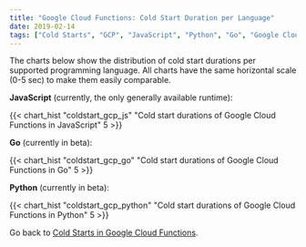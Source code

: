 ```yaml
---
title: "Google Cloud Functions: Cold Start Duration per Language"
date: 2019-02-14
tags: ["Cold Starts", "GCP", "JavaScript", "Python", "Go", "Google Cloud Functions"]
---
```


The charts below show the distribution of cold start durations per supported programming language.
All charts have the same horizontal scale (0-5 sec) to make them easily comparable.

**JavaScript** (currently, the only generally available runtime):

{{< chart_hist 
     "coldstart_gcp_js" 
     "Cold start durations of Google Cloud Functions in JavaScript" 
     5 >}}

**Go** (currently in beta):

{{< chart_hist 
     "coldstart_gcp_go" 
     "Cold start durations of Google Cloud Functions in Go" 
     5 >}}

**Python** (currently in beta):

{{< chart_hist 
     "coldstart_gcp_python" 
     "Cold start durations of Google Cloud Functions in Python" 
     5 >}}

Go back to [Cold Starts in Google Cloud Functions](/coldstarts/gcp/).